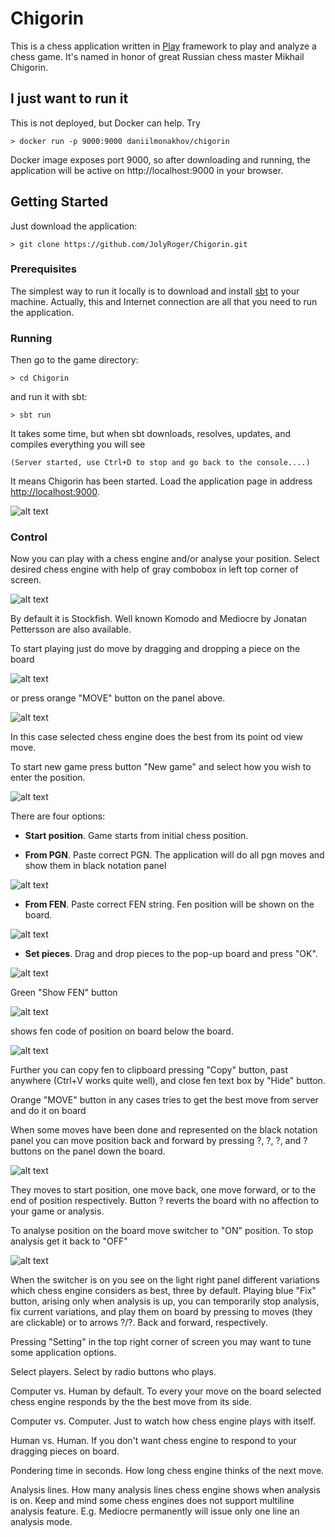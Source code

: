 # Chigorin

This is a chess application written in [Play](https://www.playframework.com) framework to play and analyze a chess game. It's named in honor of great Russian chess master Mikhail Chigorin. 

## I just want to run it

This is not deployed, but Docker can help. Try 
```
> docker run -p 9000:9000 daniilmonakhov/chigorin 
```
Docker image exposes port 9000, so after downloading and running, the application will be active on http://localhost:9000 in your browser. 

## Getting Started

Just download the application:
```
> git clone https://github.com/JolyRoger/Chigorin.git
```

### Prerequisites

The simplest way to run it locally is to download and install [sbt]( https://www.scala-sbt.org/) to your machine. Actually, this and Internet connection are all that you need to run the application. 

### Running

Then go to the game directory: 
```
> cd Chigorin
```
and run it with sbt:
```
> sbt run
```
It takes some time, but when sbt downloads, resolves, updates, and compiles everything you will see 
```
(Server started, use Ctrl+D to stop and go back to the console....)
```
It means Chigorin has been started. Load the application page in address [http://localhost:9000](http://localhost:9000). 

![alt text](https://ic.pics.livejournal.com/mjol1nir/16493210/6955/6955_900.png)

### Control

Now you can play with a chess engine and/or analyse your position. Select desired chess engine with help of gray combobox in left top corner of screen. 

![alt text](https://ic.pics.livejournal.com/mjol1nir/16493210/7257/7257_900.png)

By default it is Stockfish. Well known Komodo and Mediocre by Jonatan Pettersson are also available. 

To start playing just do move by dragging and dropping a piece on the board 

![alt text](https://ic.pics.livejournal.com/mjol1nir/16493210/7483/7483_900.png)

or press orange "MOVE" button on the panel above.

![alt text](https://ic.pics.livejournal.com/mjol1nir/16493210/8393/8393_900.png)

In this case selected chess engine does the best from its point od view move.

To start new game press button "New game" and select how you wish to enter the position. 

![alt text](https://ic.pics.livejournal.com/mjol1nir/16493210/8500/8500_900.png)

There are four options:

* **Start position**. Game starts from initial chess position.

* **From PGN**. Paste correct PGN. The application will do all pgn moves and show them in black notation panel

![alt text](https://ic.pics.livejournal.com/mjol1nir/16493210/8965/8965_900.png)

* **From FEN**. Paste correct FEN string. Fen position will be shown on the board.

![alt text](https://ic.pics.livejournal.com/mjol1nir/16493210/9346/9346_900.png)

* **Set pieces**. Drag and drop pieces to the pop-up board and press "OK".

![alt text](https://ic.pics.livejournal.com/mjol1nir/16493210/8841/8841_900.png)

Green "Show FEN" button 

![alt text](https://ic.pics.livejournal.com/mjol1nir/16493210/9529/9529_900.png)

shows fen code of position on board below the board. 

![alt text](https://ic.pics.livejournal.com/mjol1nir/16493210/9867/9867_900.png)

Further you can copy fen to clipboard pressing "Copy" button, past anywhere (Ctrl+V works quite well), and close fen text box by "Hide" button.

Orange "MOVE" button in any cases tries to get the best move from server and do it on board

When some moves have been done and represented on the black notation panel you can move position back and forward by pressing ?, ?, ?, and ? buttons on the panel down the board. 

![alt text](https://ic.pics.livejournal.com/mjol1nir/16493210/10107/10107_900.png)

They moves to start position, one move back, one move forward, or to the end of position respectively. Button ? reverts the board with no affection to your game or analysis.

To analyse position on the board move switcher to "ON" position. To stop analysis get it back to "OFF"

![alt text](https://ic.pics.livejournal.com/mjol1nir/16493210/10391/10391_900.png)

When the switcher is on you see on the light right panel different variations which chess engine considers as best, three by default. Playing blue "Fix" button, arising only when analysis is up, you can temporarily stop analysis, fix current variations, and play them on board by pressing to moves (they are clickable) or to arrows ?/?. Back and forward, respectively.

Pressing "Setting" in the top right corner of screen you may want to tune some application options.

Select players. Select by radio buttons who plays.

Computer vs. Human by default. To every your move on the board selected chess engine responds by the the best move from its side.

Computer vs. Computer. Just to watch how chess engine plays with itself.

Human vs. Human. If you don't want chess engine to respond to your dragging pieces on board.

Pondering time in seconds. How long chess engine thinks of the next move.

Analysis lines. How many analysis lines chess engine shows when analysis is on. Keep and mind some chess engines does not support multiline analysis feature. E.g. Mediocre permanently will issue only one line an analysis mode.

